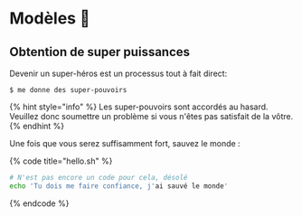 # Modèles 📝

## Obtention de super puissances

Devenir un super-héros est un processus tout à fait direct:

```
$ me donne des super-pouvoirs
```

{% hint style="info" %}
 Les super-pouvoirs sont accordés au hasard. Veuillez donc soumettre un problème si vous n'êtes pas satisfait de la vôtre.
{% endhint %}

Une fois que vous serez suffisamment fort, sauvez le monde :

{% code title="hello.sh" %}
```bash
# N'est pas encore un code pour cela, désolé
echo 'Tu dois me faire confiance, j'ai sauvé le monde'
```
{% endcode %}



